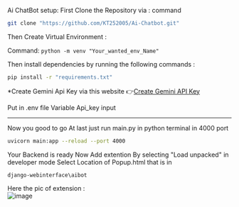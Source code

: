 Ai ChatBot 
setup:
First Clone the Repository via :
command 
```bash
git clone "https://github.com/KT252005/Ai-Chatbot.git"
```

Then Create Virtual Environment :


Command:
``` python -m venv "Your_wanted_env_Name"    ```

Then install dependencies by running the following commands :
```bash
pip install -r "requirements.txt"
```

*Create Gemini Api Key via this website :point_right:[Create Gemini API Key](https://ai.google.dev/gemini-api/docs/api-key)


Put in .env file Variable Api_key input 

***
Now you good to go 
At last just run main.py in python terminal in 4000 port 
```bash
uvicorn main:app --reload --port 4000 
```
Your Backend is ready 
Now Add extention By selecting "Load unpacked" in developer mode 
Select Location of Popup.html that is in 
```
django-webinterface\aibot
```

Here the pic of extension :
<br>
![image](https://github.com/user-attachments/assets/cae74f9a-1c35-451d-995b-47e47902b1c6)

